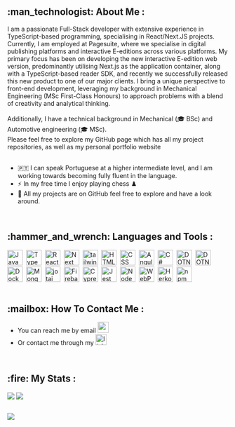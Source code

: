
<div align="center">
</div>
<br>
<h2>:man_technologist:  About Me :</h2>
I am a passionate Full-Stack developer with extensive experience in TypeScript-based programming, specialising in React/Next.JS projects. Currently, I am employed at Pagesuite, where we specialise in digital publishing platforms and interactive E-editions across various platforms. My primary focus has been on developing the new interactive E-edition web version, predominantly utilising Next.js as the application container, along with a TypeScript-based reader SDK, and recently we successfully released this new product to one of our major clients. I bring a unique perspective to front-end development, leveraging my background in Mechanical Engineering (MSc First-Class Honours) to approach problems with a blend of creativity and analytical thinking.
<br>
<br>
Additionally, I have a technical background in Mechanical (🎓 BSc) and Automotive engineering (🎓 MSc).
<br>
Please feel free to explore my GitHub page which
has all my project repositories, as well as my personal portfolio website
<br>
<br>

- 🇵🇹 I can speak Portuguese at a higher intermediate level, and I am working towards becoming fully fluent in the language.
- ⚡ In my free time I enjoy playing chess ♟️
- 💾 All my projects are on GitHub feel free to explore and have a look around.
<br>
<h2>:hammer_and_wrench: Languages and Tools :</h2>
<div>
  <img src="https://cdn.jsdelivr.net/gh/devicons/devicon/icons/javascript/javascript-original.svg" title="JavaScript" alt="JavaScript" width="35" height="35"/>&nbsp;
  <img src="https://cdn.jsdelivr.net/gh/devicons/devicon/icons/typescript/typescript-original.svg" title="TypeScript" alt="TypeScript" width="35" height="35"/>&nbsp;
   <img src="https://cdn.jsdelivr.net/gh/devicons/devicon/icons/react/react-original.svg" title="React" alt="React" width="35" height="35"/>&nbsp;
   <img src="https://cdn.jsdelivr.net/gh/devicons/devicon/icons/nextjs/nextjs-original.svg" title="Next" alt="Next" width="35" height="35"/>&nbsp;
    <img src="https://cdn.jsdelivr.net/gh/devicons/devicon@latest/icons/tailwindcss/tailwindcss-original.svg" title="tailwindcss" alt="tailwindcss" width="35" height="35"/>&nbsp;
  <img src="https://cdn.jsdelivr.net/gh/devicons/devicon/icons/html5/html5-original.svg" title="HTML5" alt="HTML" width="35" height="35"/>&nbsp;
  <img src="https://cdn.jsdelivr.net/gh/devicons/devicon/icons/css3/css3-original.svg"  title="CSS3" alt="CSS" width="35" height="35"/>&nbsp;
   <img src="https://cdn.jsdelivr.net/gh/devicons/devicon@latest/icons/angular/angular-original.svg"  title="Angular" alt="Angular" width="35" height="35"/>&nbsp;
    <img src="https://cdn.jsdelivr.net/gh/devicons/devicon@latest/icons/csharp/csharp-original.svg"  title="C#" alt="C#" width="35" height="35"/>&nbsp;
   <img src="https://cdn.jsdelivr.net/gh/devicons/devicon@latest/icons/dot-net/dot-net-plain-wordmark.svg"  title="DOTNET" alt="DOTNET" width="35" height="35"/>&nbsp;
    <img src="https://cdn.jsdelivr.net/gh/devicons/devicon@latest/icons/dotnetcore/dotnetcore-original.svg"  title="DOTNET" alt="DOTNET" width="35" height="35"/>&nbsp;
    <img src="https://cdn.jsdelivr.net/gh/devicons/devicon@latest/icons/docker/docker-original-wordmark.svg"  title="Docker" alt="Docker" width="35" height="35"/>&nbsp;
    <img src="https://cdn.jsdelivr.net/gh/devicons/devicon@latest/icons/mongodb/mongodb-plain-wordmark.svg"  title="MongoDB" alt="MongoDB" width="35" height="35"/>&nbsp;
  <img src="https://storage.googleapis.com/candycode/jotai/jotai-mascot.png" title="jotai" alt="jotai" width="35" height="35"/>&nbsp;
  <img src="https://cdn.jsdelivr.net/gh/devicons/devicon/icons/firebase/firebase-plain.svg" title="Firebase" alt="Firebase" width="35" height="35"/>&nbsp;
    <img src="https://cdn.jsdelivr.net/gh/devicons/devicon@latest/icons/cypressio/cypressio-original-wordmark.svg" title="Cypress" alt="Cypress" width="35" height="35"/>&nbsp;
   <img src="https://cdn.jsdelivr.net/gh/devicons/devicon/icons/jest/jest-plain.svg" title="Jest" alt="Jest" width="35" height="35"/>&nbsp;
   <img src="https://cdn.jsdelivr.net/gh/devicons/devicon/icons/nodejs/nodejs-original.svg" title="NodeJS" alt="NodeJS" width="35" height="35"/>&nbsp;
   <img src="https://cdn.jsdelivr.net/gh/devicons/devicon/icons/webpack/webpack-original.svg" title="WebPack" alt="WebPack" width="35" height="35"/>&nbsp;
     <img src="https://cdn.jsdelivr.net/gh/devicons/devicon@latest/icons/heroku/heroku-plain-wordmark.svg" title="Herkou" alt="Herkou" width="35" height="35"/>&nbsp;
    <img src="https://cdn.jsdelivr.net/gh/devicons/devicon/icons/npm/npm-original-wordmark.svg" title="npm" alt="npm" width="35" height="35"/>&nbsp;
</div>
<br>
<h2>:mailbox:   How To Contact Me :</h2>

- You can reach me by email [<a href="mailto:piercehahn.coding@gmail.com"><img src="https://img.shields.io/badge/Gmail-D14836?style=for-the-badge&logo=gmail&logoColor=white" title="gmail" alt="gmail" height="25"/></a>]()
- Or contact me through my [<img src="https://img.shields.io/badge/LinkedIn-0077B5?style=for-the-badge&logo=linkedin&logoColor=white" title="linkedin" alt="linkedin" height="25"/>](https://www.linkedin.com/in/pierce-hahn)
<br>
<h2>:fire:   My Stats :</h2>
<div align="left">
  <img align="center" src="https://github-readme-stats.vercel.app/api?username=Pierce-44&show_icons=true&line_height=33&theme=radical&title_color=2ce28d&bg_color=121e2a&hide_border=true" />
 <img align="center" src="https://github-readme-stats.vercel.app/api/top-langs/?username=Pierce-44&show_icons=true&theme=radical&title_color=2ce28d&bg_color=121e2a&hide_border=true" />
</div>
<br>

![](https://komarev.com/ghpvc/?username=Pierce-44&color=blueviolet&style=for-the-badge)

<!--
**Pierce-44/Pierce-44** is a ✨ _special_ ✨ repository because its `README.md` (this file) appears on your GitHub profile.

Here are some ideas to get you started:

- 🔭 I’m currently working on ...
- 🌱 I’m currently learning ...
- 👯 I’m looking to collaborate on ...
- 🤔 I’m looking for help with ...
- 💬 Ask me about ...
- 📫 How to reach me: ...
- 😄 Pronouns: ...
- ⚡ Fun fact: ...
-->
